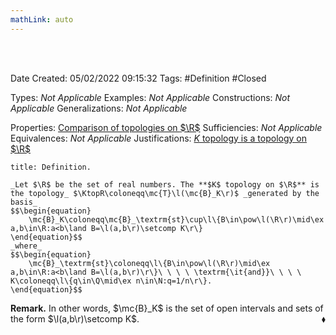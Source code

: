 ```yaml
---
mathLink: auto
---
```


<br />
<br />

Date Created: 05/02/2022 09:15:32
Tags: #Definition #Closed 

Types: _Not Applicable_
Examples: _Not Applicable_
Constructions: _Not Applicable_
Generalizations: _Not Applicable_

Properties: [Comparison of topologies on $\R$](Comparison%20of%20topologies%20on%20R.md)
Sufficiencies: _Not Applicable_
Equivalences: _Not Applicable_
Justifications: [$K$ topology is a topology on $\R$](K%20topology%20is%20a%20topology%20on%20R.md)

``` ad-Definition
title: Definition.

_Let $\R$ be the set of real numbers. The **$K$ topology on $\R$** is the topology_ $\KtopR\coloneqq\mc{T}\l(\mc{B}_K\r)$ _generated by the basis_
$$\begin{equation}
    \mc{B}_K\coloneqq\mc{B}_\textrm{st}\cup\l\{B\in\pow\l(\R\r)\mid\ex a,b\in\R:a<b\land B=\l(a,b\r)\setcomp K\r\}
\end{equation}$$
_where_
$$\begin{equation}
    \mc{B}_\textrm{st}\coloneqq\l\{B\in\pow\l(\R\r)\mid\ex a,b\in\R:a<b\land B=\l(a,b\r)\r\}\ \ \ \ \textrm{\it{and}}\ \ \ \ K\coloneqq\l\{q\in\Q\mid\ex n\in\N:q=1/n\r\}.
\end{equation}$$

```

**Remark.** In other words, $\mc{B}_K$ is the set of open intervals and sets of the form $\l(a,b\r)\setcomp K$.<span style="float:right;">$\blacklozenge$</span>
